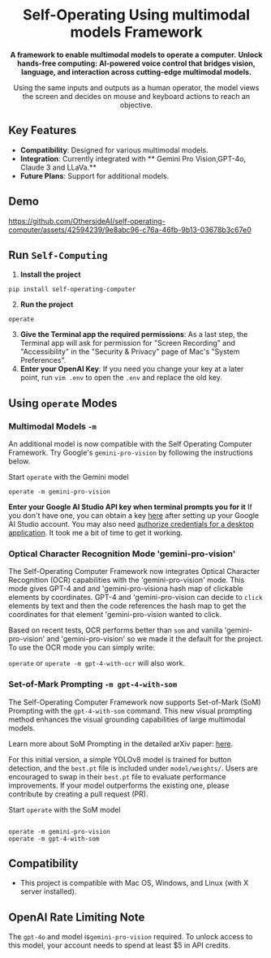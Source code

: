 <h1 align="center">Self-Operating Using multimodal models Framework</h1>

<p align="center">
  <strong>A framework to enable multimodal models to operate a computer.</strong>
  <strong>Unlock hands-free computing: AI-powered voice control that bridges vision, language, and interaction across cutting-edge multimodal models.</strong>
</p>
<p align="center">
  Using the same inputs and outputs as a human operator, the model views the screen and decides on mouse and keyboard actions to reach an objective. 
</p>

## Key Features
- **Compatibility**: Designed for various multimodal models.
- **Integration**: Currently integrated with ** Gemini Pro Vision,GPT-4o, Claude 3 and LLaVa.**
- **Future Plans**: Support for additional models.
## Demo

https://github.com/OthersideAI/self-operating-computer/assets/42594239/9e8abc96-c76a-46fb-9b13-03678b3c67e0
## Run `Self-Computing`

1. **Install the project**
```
pip install self-operating-computer
```
2. **Run the project**
```
operate
```
 

3. **Give the Terminal app the required permissions**: As a last step, the Terminal app will ask for permission for "Screen Recording" and "Accessibility" in the "Security & Privacy" page of Mac's "System Preferences".
4. **Enter your OpenAI Key**:  If you need you change your key at a later point, run `vim .env` to open the `.env` and replace the old key.

## Using `operate` Modes

### Multimodal Models  `-m`
An additional model is now compatible with the Self Operating Computer Framework. Try Google's `gemini-pro-vision` by following the instructions below. 

Start `operate` with the Gemini model
```
operate -m gemini-pro-vision
```

**Enter your Google AI Studio API key when terminal prompts you for it** If you don't have one, you can obtain a key [here](https://makersuite.google.com/app/apikey) after setting up your Google AI Studio account. You may also need [authorize credentials for a desktop application](https://ai.google.dev/palm_docs/oauth_quickstart). It took me a bit of time to get it working.


### Optical Character Recognition Mode 'gemini-pro-vision'
The Self-Operating Computer Framework now integrates Optical Character Recognition (OCR) capabilities with the 'gemini-pro-vision' mode. This mode gives GPT-4 and and 'gemini-pro-visiona hash map of clickable elements by coordinates. GPT-4 and 'gemini-pro-vision can decide to `click` elements by text and then the code references the hash map to get the coordinates for that element 'gemini-pro-vision wanted to click. 

Based on recent tests, OCR performs better than `som` and vanilla 'gemini-pro-vision' and  'gemini-pro-vision' so we made it the default for the project. To use the OCR mode you can simply write: 

 `operate` or `operate -m gpt-4-with-ocr` will also work. 

### Set-of-Mark Prompting `-m gpt-4-with-som`
The Self-Operating Computer Framework now supports Set-of-Mark (SoM) Prompting with the `gpt-4-with-som` command. This new visual prompting method enhances the visual grounding capabilities of large multimodal models.

Learn more about SoM Prompting in the detailed arXiv paper: [here](https://arxiv.org/abs/2310.11441).

For this initial version, a simple YOLOv8 model is trained for button detection, and the `best.pt` file is included under `model/weights/`. Users are encouraged to swap in their `best.pt` file to evaluate performance improvements. If your model outperforms the existing one, please contribute by creating a pull request (PR).

Start `operate` with the SoM model

```

operate -m gemini-pro-vision
operate -m gpt-4-with-som
```

## Compatibility
- This project is compatible with Mac OS, Windows, and Linux (with X server installed).

## OpenAI Rate Limiting Note
The ```gpt-4o``` and  model is```gemini-pro-vision``` required. To unlock access to this model, your account needs to spend at least \$5 in API credits. 

